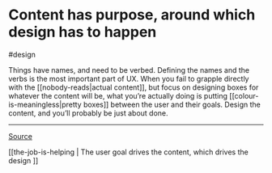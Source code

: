 # Content has purpose, around which design has to happen
#design 

Things have names, and need to be verbed. Defining the names and the verbs is the most important part of UX.
When you fail to grapple directly with the [[nobody-reads|actual content]], but focus on designing boxes for whatever the content will be, what you’re actually doing is putting [[colour-is-meaningless|pretty boxes]] between the user and their goals. Design the content, and you’ll probably be just about done.

---

[Source](https://medium.com/radical-ux/nine-nasty-ux-truths-83b30ea94355)

[[the-job-is-helping | The user goal drives the content, which drives the design ]]

